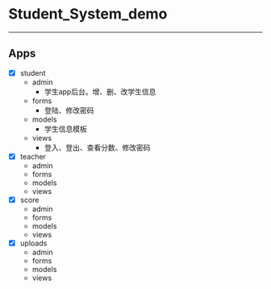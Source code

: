 # Student_System_demo
---
## Apps
- [x] student
  - admin 
    - 学生app后台。增、删、改学生信息
  - forms
    - 登陆、修改密码
  - models
    - 学生信息模板
  - views
    - 登入、登出、查看分数、修改密码
- [x] teacher
  - admin
  - forms
  - models
  - views
- [x] score
  - admin
  - forms
  - models
  - views
- [x] uploads
  - admin
  - forms
  - models
  - views
